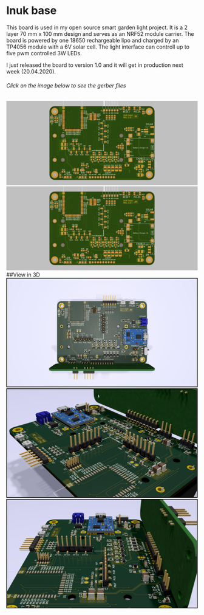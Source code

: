 # Inuk base

This board is used in my open source smart garden light project. It is a 2 layer 70 mm x 100 mm design and serves as an NRF52 module carrier.
The board is powered by one 18650 rechargeable lipo and charged by an TP4056 module with a 6V solar cell. The light interface can controll up to five pwm controlled 3W LEDs.

I just released the board to version 1.0 and it will get in production next week (20.04.2020).

###### Click on the image below to see the gerber files

[<img src="images/screenshot.png">](https://stackrate.de/viewer?stackId=Oa3Chhu8g)
![Screenshot](images/screenshot.png)
##View in 3D
![3D Image 1](images/inuk-base-1.jpg?raw=true)
![3D Image 2](images/inuk-base-2.jpg?raw=true)
![3D Image 3](images/inuk-base-3.jpg?raw=true)
